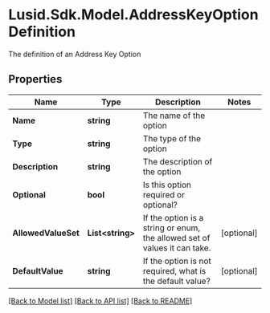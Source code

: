 # Lusid.Sdk.Model.AddressKeyOptionDefinition
The definition of an Address Key Option

## Properties

Name | Type | Description | Notes
------------ | ------------- | ------------- | -------------
**Name** | **string** | The name of the option | 
**Type** | **string** | The type of the option | 
**Description** | **string** | The description of the option | 
**Optional** | **bool** | Is this option required or optional? | 
**AllowedValueSet** | **List&lt;string&gt;** | If the option is a string or enum, the allowed set of values it can take. | [optional] 
**DefaultValue** | **string** | If the option is not required, what is the default value? | [optional] 

[[Back to Model list]](../README.md#documentation-for-models) [[Back to API list]](../README.md#documentation-for-api-endpoints) [[Back to README]](../README.md)

